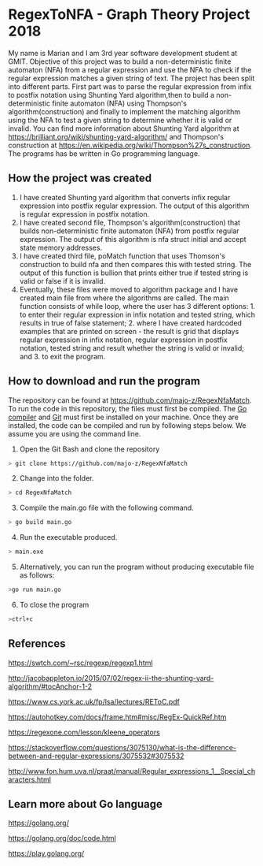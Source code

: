 # RegexToNFA - Graph Theory Project 2018
My name is Marian and I am 3rd year software development student at GMIT. 
Objective of this project was to build a non-deterministic finite automaton (NFA) from a regular expression and use the NFA to check if the regular expression matches a given string of text.
The project has been split into different parts. First part was to parse the regular expression from infix to postfix notation using Shunting Yard algorithm,then to build a non-deterministic finite automaton (NFA) using Thompson's algorithm(construction) and finally to implement the matching algorithm using the NFA to test a given string to determine whether it is valid or invalid.
You can find more information about Shunting Yard algorithm at https://brilliant.org/wiki/shunting-yard-algorithm/ and Thompson's construction at https://en.wikipedia.org/wiki/Thompson%27s_construction.
The programs has be written in Go programming language.

## How the project was created
1. I have created Shunting yard algorithm that converts infix regular expression into postfix regular expression. The output of this algorithm is regular expression in postfix notation.
2. I have created second file, Thompson's algorithm(construction) that builds non-deterministic finite automaton (NFA) from postfix regular expression. The output of this algorithm is nfa struct initial and accept state memory addresses.
3. I have created third file, poMatch function that uses Thomson's construction to build nfa and then compares this with tested string.
The output of this function is bullion that prints either true if tested string is valid or false if it is invalid.
4. Eventually, these files were moved to algorithm package and I have created main file from where the algorithms are called. The main function consists of while loop, where the user has 3 different options: 1. to enter their regular expression in infix notation and tested string, which results in true of false statement; 2. where I have created hardcoded examples that are printed on screen - the result is grid that displays regular expression in infix notation, regular expression in postfix notation, tested string and result whether the string is valid or invalid; and 3. to exit the program.

## How to download and run the program 
The repository can be found at https://github.com/majo-z/RegexNfaMatch. 
To run the code in this repository, the files must first be compiled. The [Go compiler](https://golang.org/dl/) and [Git](https://git-scm.com/) must first be installed on your machine.
Once they are installed, the code can be compiled and run by following steps below.
We assume you are using the command line.

1. Open the Git Bash and clone the repository 
```bash
> git clone https://github.com/majo-z/RegexNfaMatch
```
2. Change into the folder.
```bash
> cd RegexNfaMatch
```
3. Compile the main.go file with the following command.
```bash
> go build main.go
```
4. Run the executable produced.
```bash
> main.exe
```
5. Alternatively, you can run the program without producing executable file as follows:
```bash
>go run main.go
```
6. To close the program
```bash
>ctrl+c
```
## References
https://swtch.com/~rsc/regexp/regexp1.html

http://jacobappleton.io/2015/07/02/regex-ii-the-shunting-yard-algorithm/#tocAnchor-1-2

https://www.cs.york.ac.uk/fp/lsa/lectures/REToC.pdf

https://autohotkey.com/docs/frame.htm#misc/RegEx-QuickRef.htm

https://regexone.com/lesson/kleene_operators

https://stackoverflow.com/questions/3075130/what-is-the-difference-between-and-regular-expressions/3075532#3075532

http://www.fon.hum.uva.nl/praat/manual/Regular_expressions_1__Special_characters.html

## Learn more about Go language
https://golang.org/

https://golang.org/doc/code.html

https://play.golang.org/


